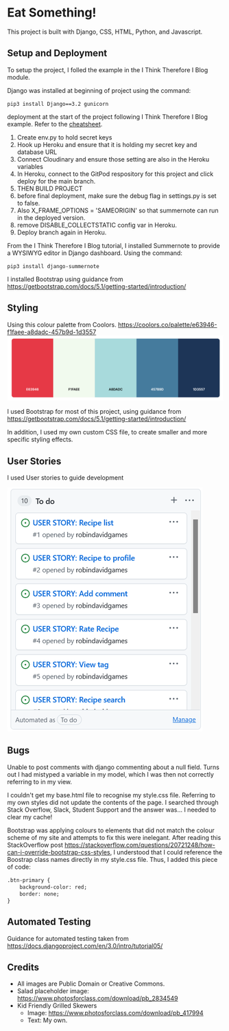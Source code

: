 # Eat Something!
This project is built with Django, CSS, HTML, Python, and Javascript.

## Setup and Deployment

To setup the project, I folled the example in the I Think Therefore I Blog module.

Django was installed at beginning of project using the command: 

    pip3 install Django==3.2 gunicorn

deployment at the start of the project following I Think Therefore I Blog example. Refer to the [cheatsheet](https://docs.google.com/document/d/1P5CWvS5cYalkQOLeQiijpSViDPogtKM7ZGyqK-yehhQ/edit).

1. Create env.py to hold secret keys
2. Hook up Heroku and ensure that it is holding my secret key and database URL
3. Connect Cloudinary and ensure those setting are also in the Heroku variables
4. In Heroku, connect to the GitPod respository for this project and click deploy for the main branch.
5. THEN BUILD PROJECT
6. before final deployment, make sure the debug flag in settings.py is set to false.
7. Also X_FRAME_OPTIONS = 'SAMEORIGIN' so that summernote can run in the deployed version.
8. remove DISABLE_COLLECTSTATIC config var in Heroku.
9. Deploy branch again in Heroku.


From the I Think Therefore I Blog tutorial, I installed Summernote to provide a WYSIWYG editor in Django dashboard. Using the command:

    pip3 install django-summernote


I installed Bootstrap using guidance from https://getbootstrap.com/docs/5.1/getting-started/introduction/

## Styling
Using this colour palette from Coolors. https://coolors.co/palette/e63946-f1faee-a8dadc-457b9d-1d3557
![Colour Palette](/assets/readme_images/colour_palette.png)

I used Bootstrap for most of this project, using guidance from https://getbootstrap.com/docs/5.1/getting-started/introduction/

In addition, I used my own custom CSS file, to create smaller and more specific styling effects.

## User Stories
I used User stories to guide development

![User Stories](/assets/readme_images/user_stories.png)

## Bugs

Unable to post comments with django commenting about a null field. Turns out I had mistyped a variable in my model, which I was then not correctly referring to in my view.

I couldn't get my base.html file to recognise my style.css file. Referring to my own styles did not update the contents of the page. I searched through Stack Overflow, Slack, Student Support and the answer was... I needed to clear my cache!

Bootstrap was applying colours to elements that did not match the colour scheme of my site and attempts to fix this were inelegant. After reading this StackOverflow post https://stackoverflow.com/questions/20721248/how-can-i-override-bootstrap-css-styles, I understood that I could reference the Boostrap class names directly in my style.css file. Thus, I added this piece of code:

    .btn-primary {
        background-color: red;
        border: none;
    }


## Automated Testing

Guidance for automated testing taken from https://docs.djangoproject.com/en/3.0/intro/tutorial05/

## Credits
- All images are Public Domain or Creative Commons.
- Salad placeholder image: https://www.photosforclass.com/download/pb_2834549
- Kid Friendly Grilled Skewers
    - Image: https://www.photosforclass.com/download/pb_417994
    - Text: My own.